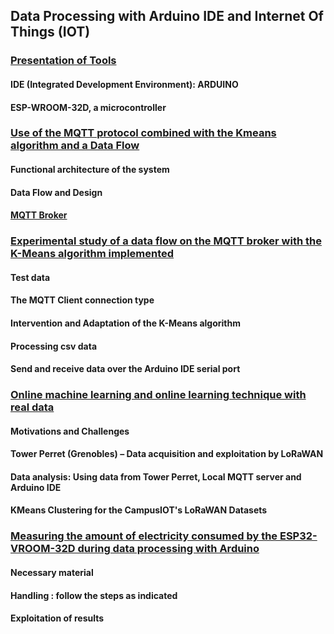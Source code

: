 ## Data Processing with Arduino IDE and Internet Of Things (IOT)

### [Presentation of Tools](https://github.com/madou-sow/OnlineML_ESP32/blob/main/Data-processing-with-Arduino-IDE-and-IOT/ARDUINO-ESP32WROOM32D/README.md)
#### IDE (Integrated Development Environment): ARDUINO
#### ESP-WROOM-32D, a microcontroller

### [Use of the MQTT protocol combined with the Kmeans algorithm and a Data Flow](https://github.com/madou-sow/OnlineML_ESP32/blob/main/Data-processing-with-Arduino-IDE-and-IOT/MQTT-KMEANS-DATAFLOW/README.md)
#### Functional architecture of the system
#### Data Flow and Design
#### [MQTT Broker](https://github.com/madou-sow/OnlineML_ESP32/blob/main/Data-processing-with-Arduino-IDE-and-IOT/MQTT-PRINCIPLE/README.md)

### [Experimental study of a data flow on the MQTT broker with the K-Means algorithm implemented](https://github.com/madou-sow/OnlineML_ESP32/blob/main/Data-processing-with-Arduino-IDE-and-IOT/EXPERIMENTATION/README.md)
#### Test data
#### The MQTT Client connection type
#### Intervention and Adaptation of the K-Means algorithm
#### Processing csv data
#### Send and receive data over the Arduino IDE serial port

### [Online machine learning and online learning technique with real data](https://github.com/madou-sow/OnlineML_ESP32/blob/main/Data-processing-with-Arduino-IDE-and-IOT/ONLINE-MACHINE-LEARNING-AND-ONLINE-TECHNIQUE-WITH-REAL-DATA/README.md)
#### Motivations and Challenges
#### Tower Perret (Grenobles) – Data acquisition and exploitation by LoRaWAN
#### Data analysis: Using data from Tower Perret, Local MQTT server and Arduino IDE
#### KMeans Clustering for the CampusIOT's LoRaWAN Datasets

### [Measuring the amount of electricity consumed by the ESP32-VROOM-32D during data processing with Arduino](https://github.com/madou-sow/OnlineML_ESP32/blob/main/Data-processing-with-Arduino-IDE-and-IOT/MEASURE-THE-AMOUNT-OF-ELECTRICITY-CONSUMED/README.md)
#### Necessary material
#### Handling : follow the steps as indicated
#### Exploitation of results

